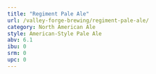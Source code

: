 ```yaml
---
title: "Regiment Pale Ale"
url: /valley-forge-brewing/regiment-pale-ale/
category: North American Ale
style: American-Style Pale Ale
abv: 6.1
ibu: 0
srm: 0
upc: 0
---
```


